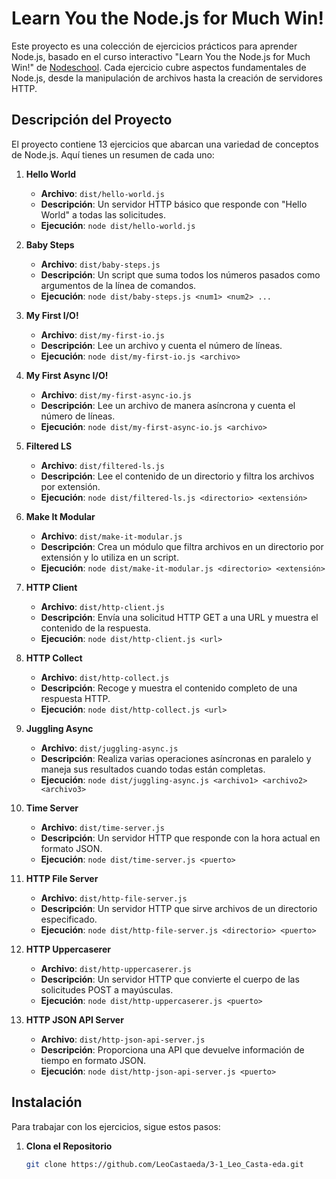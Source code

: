 # Learn You the Node.js for Much Win!

Este proyecto es una colección de ejercicios prácticos para aprender Node.js, basado en el curso interactivo "Learn You the Node.js for Much Win!" de [Nodeschool](https://nodeschool.io/). Cada ejercicio cubre aspectos fundamentales de Node.js, desde la manipulación de archivos hasta la creación de servidores HTTP.

## Descripción del Proyecto

El proyecto contiene 13 ejercicios que abarcan una variedad de conceptos de Node.js. Aquí tienes un resumen de cada uno:

1. **Hello World**
   - **Archivo**: `dist/hello-world.js`
   - **Descripción**: Un servidor HTTP básico que responde con "Hello World" a todas las solicitudes.
   - **Ejecución**: `node dist/hello-world.js`

2. **Baby Steps**
   - **Archivo**: `dist/baby-steps.js`
   - **Descripción**: Un script que suma todos los números pasados como argumentos de la línea de comandos.
   - **Ejecución**: `node dist/baby-steps.js <num1> <num2> ...`

3. **My First I/O!**
   - **Archivo**: `dist/my-first-io.js`
   - **Descripción**: Lee un archivo y cuenta el número de líneas.
   - **Ejecución**: `node dist/my-first-io.js <archivo>`

4. **My First Async I/O!**
   - **Archivo**: `dist/my-first-async-io.js`
   - **Descripción**: Lee un archivo de manera asíncrona y cuenta el número de líneas.
   - **Ejecución**: `node dist/my-first-async-io.js <archivo>`

5. **Filtered LS**
   - **Archivo**: `dist/filtered-ls.js`
   - **Descripción**: Lee el contenido de un directorio y filtra los archivos por extensión.
   - **Ejecución**: `node dist/filtered-ls.js <directorio> <extensión>`

6. **Make It Modular**
   - **Archivo**: `dist/make-it-modular.js`
   - **Descripción**: Crea un módulo que filtra archivos en un directorio por extensión y lo utiliza en un script.
   - **Ejecución**: `node dist/make-it-modular.js <directorio> <extensión>`

7. **HTTP Client**
   - **Archivo**: `dist/http-client.js`
   - **Descripción**: Envía una solicitud HTTP GET a una URL y muestra el contenido de la respuesta.
   - **Ejecución**: `node dist/http-client.js <url>`

8. **HTTP Collect**
   - **Archivo**: `dist/http-collect.js`
   - **Descripción**: Recoge y muestra el contenido completo de una respuesta HTTP.
   - **Ejecución**: `node dist/http-collect.js <url>`

9. **Juggling Async**
   - **Archivo**: `dist/juggling-async.js`
   - **Descripción**: Realiza varias operaciones asíncronas en paralelo y maneja sus resultados cuando todas están completas.
   - **Ejecución**: `node dist/juggling-async.js <archivo1> <archivo2> <archivo3>`

10. **Time Server**
    - **Archivo**: `dist/time-server.js`
    - **Descripción**: Un servidor HTTP que responde con la hora actual en formato JSON.
    - **Ejecución**: `node dist/time-server.js <puerto>`

11. **HTTP File Server**
    - **Archivo**: `dist/http-file-server.js`
    - **Descripción**: Un servidor HTTP que sirve archivos de un directorio especificado.
    - **Ejecución**: `node dist/http-file-server.js <directorio> <puerto>`

12. **HTTP Uppercaserer**
    - **Archivo**: `dist/http-uppercaserer.js`
    - **Descripción**: Un servidor HTTP que convierte el cuerpo de las solicitudes POST a mayúsculas.
    - **Ejecución**: `node dist/http-uppercaserer.js <puerto>`

13. **HTTP JSON API Server**
    - **Archivo**: `dist/http-json-api-server.js`
    - **Descripción**: Proporciona una API que devuelve información de tiempo en formato JSON.
    - **Ejecución**: `node dist/http-json-api-server.js <puerto>`

## Instalación

Para trabajar con los ejercicios, sigue estos pasos:

1. **Clona el Repositorio**

   ```sh
   git clone https://github.com/LeoCastaeda/3-1_Leo_Casta-eda.git
